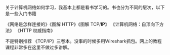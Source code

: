 关于计算机网络如何学习，我基本上都是看书学习的。书也分为不同的层次，以下是一些入门书籍

《网络是怎样连接的》《图解 HTTP》《图解 TCP/**IP**》 《计算机网络：自顶向下方法》 《HTTP 权威指南》

不是特别推荐 《TCP/IP》三卷本。没事的时候多用Wireshark抓包。网上的教程 课程非常多在这里不做过多讲解。



